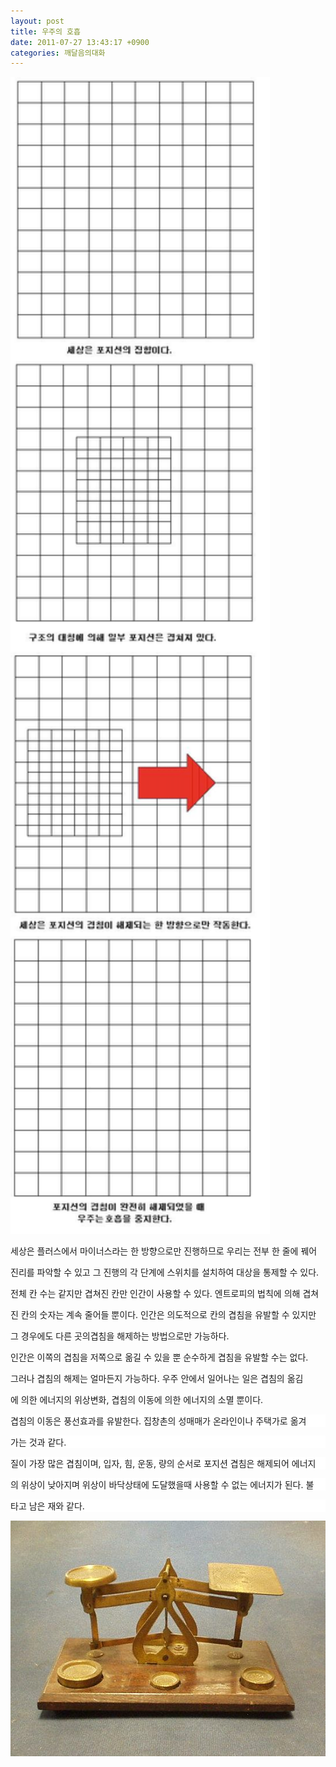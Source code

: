 ```yaml
---
layout: post
title: 우주의 호흡
date: 2011-07-27 13:43:17 +0900
categories: 깨달음의대화
---
```

 <img alt="16.JPG" src="files/attach/images/198/118/184/16.JPG" width="415" height="1851" />





세상은 플러스에서 마이너스라는 한 방향으로만 진행하므로 우리는 전부 한 줄에 꿰어 

진리를 파악할 수 있고 그 진행의 각 단계에 스위치를 설치하여 대상을 통제할 수 있다.



전체 칸 수는 같지만 겹쳐진 칸만 인간이 사용할 수 있다. 엔트로피의 법칙에 의해 겹쳐

진 칸의 숫자는 계속 줄어들 뿐이다. 인간은 의도적으로 칸의 겹침을 유발할 수 있지만 

그 경우에도 다른 곳의겹침을 해제하는 방법으로만 가능하다.



인간은 이쪽의 겹침을 저쪽으로 옮길 수 있을 뿐 순수하게 겹침을 유발할 수는 없다. 

그러나 겹침의 해제는 얼마든지 가능하다. 우주 안에서 일어나는 일은 겹침의 옮김

에 의한 에너지의 위상변화, 겹침의 이동에 의한 에너지의 소멸 뿐이다.



<p style="BACKGROUND: #ffffff; mso-pagination: none; mso-padding-alt: 0pt 0pt 0pt 0pt" class="0">
  겹침의 이동은 풍선효과를 유발한다. 집창촌의 성매매가 온라인이나 주택가로 옮겨
</p>

<p style="BACKGROUND: #ffffff; mso-pagination: none; mso-padding-alt: 0pt 0pt 0pt 0pt" class="0">
  가는 것과 같다.
</p>

<p style="BACKGROUND: #ffffff; mso-pagination: none; mso-padding-alt: 0pt 0pt 0pt 0pt" class="0">
</p>

<p style="BACKGROUND: #ffffff; mso-pagination: none; mso-padding-alt: 0pt 0pt 0pt 0pt" class="0">
  질이 가장 많은 겹침이며, 입자, 힘, 운동, 량의 순서로 포지션 겹침은 해제되어 에너지
</p>

<p style="BACKGROUND: #ffffff; mso-pagination: none; mso-padding-alt: 0pt 0pt 0pt 0pt" class="0">
  의 위상이 낮아지며 위상이 바닥상태에 도달했을때 사용할 수 없는 에너지가 된다. 불
</p>

<p style="BACKGROUND: #ffffff; mso-pagination: none; mso-padding-alt: 0pt 0pt 0pt 0pt" class="0">
  타고 남은 재와 같다.
</p>

<p style="BACKGROUND: #ffffff; mso-pagination: none; mso-padding-alt: 0pt 0pt 0pt 0pt" class="0">
</p>

<p style="BACKGROUND: #ffffff; mso-pagination: none; mso-padding-alt: 0pt 0pt 0pt 0pt" class="0">
  <img alt="17.jpg" src="files/attach/images/198/118/184/17.jpg" width="549" height="377" />
</p>

<p style="BACKGROUND: #ffffff; mso-pagination: none; mso-padding-alt: 0pt 0pt 0pt 0pt" class="0">
</p>

<p style="BACKGROUND: #ffffff; mso-pagination: none; mso-padding-alt: 0pt 0pt 0pt 0pt" class="0">
</p>